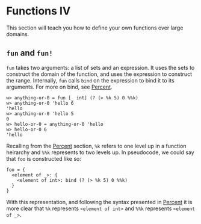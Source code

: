 # Functions IV

This section will teach you how to define your own functions over large domains.

## `fun` and `fun!`

`fun` takes two arguments: a list of sets and an expression.  It uses the sets to construct the domain of the function, and uses the expression to construct the range.  Internally, `fun` calls `bind` on the expression to bind it to its arguments. For more on bind, see [Percent](./syntax-2#perent).

```
w> anything-or-0 = fun [_ int] (? (> %k 5) 0 %%k)
w> anything-or-0 'hello 6
'hello
w> anything-or-0 'hello 5
0
w> hello-or-0 = anything-or-0 'hello
w> hello-or-0 6
'hello
```

Recalling from the [Percent](./syntax-2#percent) section, `%k` refers to one level up in a function heirarchy and `%%k` represents to two levels up.  In pseudocode, we could say that `foo` is constructed like so:

```
foo = {
  <element of _>: {
    <element of int>: bind (? (> %k 5) 0 %%k)
  }
}
```

With this representation, and following the syntax presented in [Percent](./syntax-2#percent) it is more clear that `%k` represents `<element of int>` and `%%k` represents `<element of _>`.
